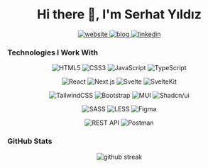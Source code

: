<h1 align="center">Hi there 👋, I'm Serhat Yıldız</h1>

<div align="center">
  <a href="https://serhatdev.vercel.app/" target="_blank" rel="noopener noreferrer">
    <img src="https://img.shields.io/badge/Portfolio-serhatdev.vercel.app-2ea44f?style=for-the-badge&logo=vercel&logoColor=white" alt="website"/>
  </a>
  <a href="https://serhatdev.vercel.app/blog" target="_blank" rel="noopener noreferrer">
    <img src="https://img.shields.io/badge/Blog-Read%20my%20articles-FF4088?style=for-the-badge&logo=hugo&logoColor=white" alt="blog"/>
  </a>
  <a href="https://www.linkedin.com/in/serhat-yldz/" target="_blank" rel="noopener noreferrer">
    <img src="https://img.shields.io/badge/LinkedIn-Connect-0077B5?style=for-the-badge&logo=linkedin&logoColor=white" alt="linkedin"/>
  </a>
</div>

### Technologies I Work With

<div align="center">
  
  ![HTML5](https://img.shields.io/badge/HTML5-E34F26?style=for-the-badge&logo=html5&logoColor=white)
  ![CSS3](https://img.shields.io/badge/CSS3-1572B6?style=for-the-badge&logo=css3&logoColor=white)
  ![JavaScript](https://img.shields.io/badge/JavaScript-F7DF1E?style=for-the-badge&logo=javascript&logoColor=black)
  ![TypeScript](https://img.shields.io/badge/TypeScript-3178C6?style=for-the-badge&logo=typescript&logoColor=white)
  
  ![React](https://img.shields.io/badge/React-20232A?style=for-the-badge&logo=react&logoColor=61DAFB)
  ![Next.js](https://img.shields.io/badge/Next.js-000000?style=for-the-badge&logo=next.js&logoColor=white)
  ![Svelte](https://img.shields.io/badge/Svelte-FF3E00?style=for-the-badge&logo=svelte&logoColor=white)
  ![SvelteKit](https://img.shields.io/badge/SvelteKit-FF3E00?style=for-the-badge&logo=svelte&logoColor=white)
  
  ![TailwindCSS](https://img.shields.io/badge/Tailwind_CSS-38B2AC?style=for-the-badge&logo=tailwind-css&logoColor=white)
  ![Bootstrap](https://img.shields.io/badge/Bootstrap-563D7C?style=for-the-badge&logo=bootstrap&logoColor=white)
  ![MUI](https://img.shields.io/badge/Material_UI-0081CB?style=for-the-badge&logo=mui&logoColor=white)
  ![Shadcn/ui](https://img.shields.io/badge/shadcn%2Fui-000000?style=for-the-badge&logo=shadcnui&logoColor=white)
  
  ![SASS](https://img.shields.io/badge/Sass-CC6699?style=for-the-badge&logo=sass&logoColor=white)
  ![LESS](https://img.shields.io/badge/Less-1D365D?style=for-the-badge&logo=less&logoColor=white)
  ![Figma](https://img.shields.io/badge/Figma-F24E1E?style=for-the-badge&logo=figma&logoColor=white)
  
  ![REST API](https://img.shields.io/badge/REST_API-02569B?style=for-the-badge&logo=rest&logoColor=white)
  ![Postman](https://img.shields.io/badge/Postman-FF6C37?style=for-the-badge&logo=postman&logoColor=white)
</div>

### GitHub Stats

<div align="center">
  <img src="https://github-readme-streak-stats.herokuapp.com/?user=serhat-yildiz&theme=radical" alt="github streak" />
</div>
